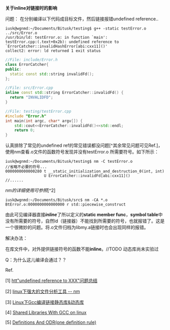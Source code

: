 **关于inline对链接时的影响**

问题：
在分别编译以下代码成目标文件，然后链接报错undefined reference..

```shell
iusk@wgnmd:~/Documents/Bitusk/testing$ g++ -static testError.o ../src/Error.o
/usr/bin/ld: testError.o: in function `main':
testError.cpp:(.text+0x2b): undefined reference to `ErrorCatcher::invalidHashError[abi:cxx11]()'
collect2: error: ld returned 1 exit status

```

```C++
//File: include/Error.h
class ErrorCatcher{
public:
  static const std::string invalidFd();
};
```
```c++
//File: src/Error.cpp
inline const std::string ErrorCatcher::invalidFd() {
  return "INVALIDFD";
}
```

```c++
//File: testing/testError.cpp
#include "Error.h"
int main(int argc, char* argv[]) {
	std::cout<<ErrorCatcher::invalidFd()<<std::endl;
	return 0;
}
```



认真排除了常见的undefined ref的常见错误都没问题[^其余常见问题可见Ref.]，使用nm查看.o文件的函数符号发现并没有testError.o 所需要符号。如下所示：

```shell
iusk@wgnmd:~/Documents/Bitusk/testing$ nm -C testError.o 
//省略不必要的符号...
0000000000000280 t __static_initialization_and_destruction_0(int, int)
                 U ErrorCatcher::invalidFd[abi:cxx11]()
//......
```

*nm的详细使用可参照*[^2]

```shell
iusk@wgnmd:~/Documents/Bitusk/src$ nm -CA *.o
BtError.o:0000000000000000 r std::piecewise_construct
```

 由此可见编译器直接***inline***了所以定义的**static member func**，**symbol table**中没有所需要的符号，自然ld（链接器）不能找到所需要的符号，也就报错了。这是一个很微妙的问题。将.o文件归档为libmy.a链接时也会出现同样的报错。

解决办法：

在库文件中，对外提供链接符号的函数不能**inline**。//TODO 动态库尚未实验过



Q：为什么这儿编译会通过？？



Ref.

[1]  [htt"undefined reference to XXX"问题总结](https://zhuanlan.zhihu.com/p/81681440)

[2]  [linux下强大的文件分析工具 -- nm](https://www.cnblogs.com/downey-blog/p/10477835.html)

[3]  [Linux下Gcc编译链接静态库&动态库](https://www.cnblogs.com/thechosenone95/p/10605172.htm)

[4]  [Shared Libraries With GCC on linux](https://www.cprogramming.com/tutorial/shared-libraries-linux-gcc.html)

[5]  [Definitions And ODR(one definition rule)](https://en.cppreference.com/w/cpp/language/definition)

